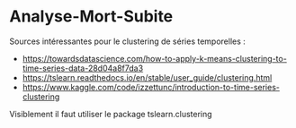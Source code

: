 # Analyse-Mort-Subite

Sources intéressantes pour le clustering de séries temporelles :
- https://towardsdatascience.com/how-to-apply-k-means-clustering-to-time-series-data-28d04a8f7da3
- https://tslearn.readthedocs.io/en/stable/user_guide/clustering.html
- https://www.kaggle.com/code/izzettunc/introduction-to-time-series-clustering

Visiblement il faut utiliser le package tslearn.clustering
